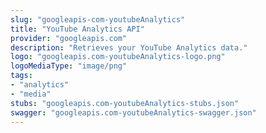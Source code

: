 ```yaml
---
slug: "googleapis-com-youtubeAnalytics"
title: "YouTube Analytics API"
provider: "googleapis.com"
description: "Retrieves your YouTube Analytics data."
logo: "googleapis.com-youtubeAnalytics-logo.png"
logoMediaType: "image/png"
tags:
- "analytics"
- "media"
stubs: "googleapis.com-youtubeAnalytics-stubs.json"
swagger: "googleapis.com-youtubeAnalytics-swagger.json"
---
```

